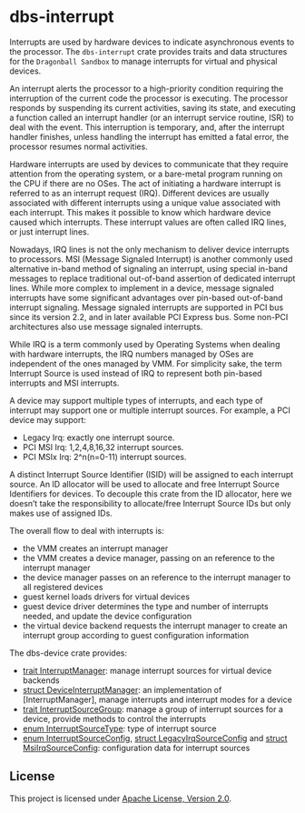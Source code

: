# dbs-interrupt

Interrupts are used by hardware devices to indicate asynchronous events to the processor.
The `dbs-interrupt` crate provides traits and data structures for the `Dragonball Sandbox` to manage
interrupts for virtual and physical devices.

An interrupt alerts the processor to a high-priority condition requiring the interruption of
the current code the processor is executing. The processor responds by suspending its current activities,
saving its state, and executing a function called an interrupt handler (or an interrupt service routine, ISR)
to deal with the event. This interruption is temporary, and, after the interrupt handler finishes,
unless handling the interrupt has emitted a fatal error, the processor resumes normal activities.

Hardware interrupts are used by devices to communicate that they require attention from the
operating system, or a bare-metal program running on the CPU if there are no OSes. The act of
initiating a hardware interrupt is referred to as an interrupt request (IRQ). Different devices are
usually associated with different interrupts using a unique value associated with each interrupt.
This makes it possible to know which hardware device caused which interrupts. These interrupt values
are often called IRQ lines, or just interrupt lines.

Nowadays, IRQ lines is not the only mechanism to deliver device interrupts to processors. MSI
(Message Signaled Interrupt) is another commonly used alternative in-band method of signaling an
interrupt, using special in-band messages to replace traditional out-of-band assertion of dedicated
interrupt lines. While more complex to implement in a device, message signaled interrupts have some
significant advantages over pin-based out-of-band interrupt signaling. Message signaled interrupts
are supported in PCI bus since its version 2.2, and in later available PCI Express bus. Some non-PCI
architectures also use message signaled interrupts.

While IRQ is a term commonly used by Operating Systems when dealing with hardware interrupts, the
IRQ numbers managed by OSes are independent of the ones managed by VMM. For simplicity sake, the
term Interrupt Source is used instead of IRQ to represent both pin-based interrupts and MSI
interrupts.

A device may support multiple types of interrupts, and each type of interrupt may support one or
multiple interrupt sources. For example, a PCI device may support:

- Legacy Irq: exactly one interrupt source.
- PCI MSI Irq: 1,2,4,8,16,32 interrupt sources.
- PCI MSIx Irq: 2^n(n=0-11) interrupt sources.

A distinct Interrupt Source Identifier (ISID) will be assigned to each interrupt source. An ID
allocator will be used to allocate and free Interrupt Source Identifiers for devices. To decouple
this crate from the ID allocator, here we doesn’t take the responsibility to allocate/free Interrupt
Source IDs but only makes use of assigned IDs.

The overall flow to deal with interrupts is:

- the VMM creates an interrupt manager
- the VMM creates a device manager, passing on an reference to the interrupt manager
- the device manager passes on an reference to the interrupt manager to all registered devices
- guest kernel loads drivers for virtual devices
- guest device driver determines the type and number of interrupts needed, and update the device
  configuration
- the virtual device backend requests the interrupt manager to create an interrupt group according to guest configuration information

The dbs-device crate provides:

- [trait InterruptManager]: manage interrupt sources for virtual device backends
- [struct DeviceInterruptManager]: an implementation of [InterruptManager],  manage interrupts and interrupt modes for a device
- [trait InterruptSourceGroup]: manage a group of interrupt sources for a device, provide methods to control the interrupts
- [enum InterruptSourceType]: type of interrupt source
- [enum InterruptSourceConfig], [struct LegacyIrqSourceConfig] and [struct MsiIrqSourceConfig]: configuration data for interrupt sources

## License

This project is licensed under [Apache License, Version 2.0](http://www.apache.org/licenses/LICENSE-2.0).

[trait InterruptManager]: src/lib.rs
[struct DeviceInterruptManager]: src/manager.rs
[trait InterruptSourceGroup]: src/lib.rs
[enum InterruptSourceType]: src/lib.rs
[enum InterruptSourceConfig]: src/lib.rs
[struct LegacyIrqSourceConfig]: src/lib.rs
[struct MsiIrqSourceConfig]: src/lib.rs
